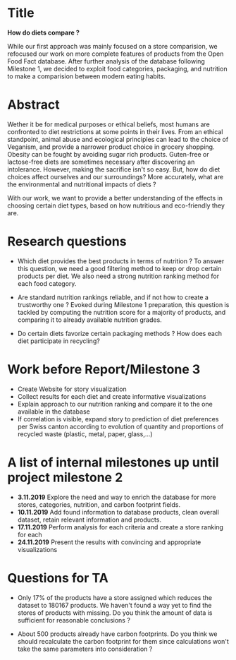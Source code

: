 # Title

<b> How do diets compare ? </b>

While our first approach was mainly focused on a store comparision, we refocused our work on more complete features of products from the Open Food Fact database. After further analysis of the database following Milestone 1, we decided to exploit food categories, packaging, and nutrition to make a comparision between modern eating habits.

# Abstract

Wether it be for medical purposes or ethical beliefs, most humans are confronted to diet restrictions at some points in their lives. From an ethical standpoint, animal abuse and ecological principles can lead to the choice of Veganism, and provide a narrower product choice in grocery shopping. Obesity can be fought by avoiding sugar rich products. Guten-free or lactose-free diets are sometimes necessary after discovering an intolerance. However, making the sacrifice isn't so easy. But, how do diet choices affect ourselves and our surroundings? More accurately, what are the environmental and nutritional impacts of diets ?

With our work, we want to provide a better understanding of the effects in choosing certain diet types, based on how nutritious and eco-friendly they are.

# Research questions

- Which diet provides the best products in terms of nutrition ?
To answer this question, we need a good filtering method to keep or drop certain products per diet. We also need a strong nutrition ranking method for each food category.

- Are standard nutrition rankings reliable, and if not how to create a trustworthy one ? 
Evoked during Milestone 1 preparation, this question is tackled by computing the nutrition score for a majority of products, and comparing it to already available nutrition grades.
 

- Do certain diets favorize certain packaging methods ? How does each diet participate in recycling?

# Work before Report/Milestone 3

- Create Website for story visualization
- Collect results for each diet and create informative visualizations
- Explain approach to our nutrition ranking and compare it to the one available in the database
- If correlation is visible, expand story to prediction of diet preferences per Swiss canton according to evolution of quantity and proportions of recycled waste (plastic, metal, paper, glass,...)



# A list of internal milestones up until project milestone 2

- <b>3.11.2019</b> Explore the need and way to enrich the database for more stores, categories, nutrition, and carbon footprint fields.
- <b>10.11.2019</b> Add found information to database products, clean overall dataset, retain relevant information and products.
- <b>17.11.2019</b> Perform analysis for each criteria and create a store ranking for each
- <b>24.11.2019</b> Present the results with convincing and appropriate visualizations

# Questions for TA
- Only 17% of the products have a store assigned which reduces the dataset to 180167 products. We haven't found a way yet to find the stores of products with missing. Do you think the amount of data is sufficient for reasonable conclusions ?

- About 500 products already have carbon footprints. Do you think we should recalculate the carbon footprint for them since calculations won't take the same parameters into consideration ?






